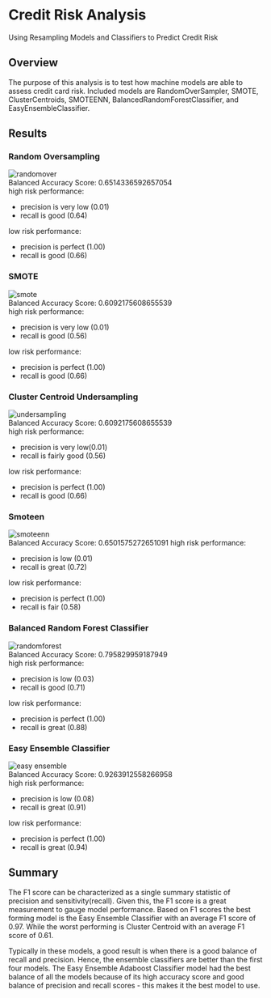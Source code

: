# Credit Risk Analysis

Using Resampling Models and Classifiers to Predict Credit Risk

## Overview

The purpose of this analysis is to test how machine models are able to assess credit card risk. Included models are RandomOverSampler, SMOTE, ClusterCentroids, SMOTEENN, BalancedRandomForestClassifier, and EasyEnsembleClassifier.

## Results 

### Random Oversampling <br>
![randomover](https://github.com/albertomontilla17/Credit_Risk_Analysis/blob/main/images/randomover.png) <br>
Balanced Accuracy Score: 0.6514336592657054 <br>
high risk performance: 
- precision is very low (0.01)
- recall is good (0.64)

low risk performance:
- precision is perfect (1.00)
- recall is good (0.66)

### SMOTE <br>
![smote](https://github.com/albertomontilla17/Credit_Risk_Analysis/blob/main/images/SMOOTE.png) <br>
Balanced Accuracy Score: 0.6092175608655539 <br>
high risk performance: 
- precision is very low (0.01)
- recall is good (0.56)

low risk performance:
- precision is perfect (1.00)
- recall is good (0.66)

### Cluster Centroid Undersampling
![undersampling](https://github.com/albertomontilla17/Credit_Risk_Analysis/blob/main/images/undersampling.png) <br>
Balanced Accuracy Score: 0.6092175608655539 <br>
high risk performance: 
- precision is very low(0.01)
- recall is fairly good (0.56)

low risk performance:
- precision is perfect (1.00)
- recall is good (0.66)

### Smoteen <br>
![smoteenn](https://github.com/albertomontilla17/Credit_Risk_Analysis/blob/main/images/SMOOTEN.png) <br>
Balanced Accuracy Score: 0.6501575272651091
high risk performance: 
- precision is low (0.01)
- recall is great (0.72)

low risk performance:
- precision is perfect (1.00)
- recall is fair (0.58)

### Balanced Random Forest Classifier <br>
![randomforest](https://github.com/albertomontilla17/Credit_Risk_Analysis/blob/main/images/random_forest.png) <br>
Balanced Accuracy Score: 0.795829959187949 <br>
high risk performance: 
- precision is low (0.03)
- recall is good (0.71)

low risk performance:
- precision is perfect (1.00)
- recall is great (0.88)


### Easy Ensemble Classifier <br>
![easy ensemble](https://github.com/albertomontilla17/Credit_Risk_Analysis/blob/main/images/easy_ensemble.png) <br>
Balanced Accuracy Score: 0.9263912558266958 <br>
high risk performance: 
- precision is low (0.08)
- recall is great (0.91)

low risk performance:
- precision is perfect (1.00)
- recall is great (0.94)

## Summary 

The F1 score can be characterized as a single summary statistic of precision and sensitivity(recall). Given this, the F1 score is a great measurement to gauge model performance. Based on F1 scores the best forming model is the Easy Ensemble Classifier with an average F1 score of 0.97. While the worst performing is Cluster Centroid with an average F1 score of 0.61. 

Typically in these models, a good result is when there is a good balance of recall and precision. Hence, the ensemble classifiers are better than the first four models. The Easy Ensemble Adaboost Classifier model had the best balance of all the models because of its high accuracy score and good balance of precision and recall scores - this makes it the best model to use.
